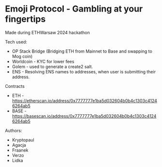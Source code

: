 # Emoji Protocol - Gambling at your fingertips

Made during ETHWarsaw 2024 hackathon

Tech used:

- OP Stack Bridge (Bridging ETH from Mainnet to Base and swapping to Mog coin)
- Worldcoin - KYC for lower fees
- Golem - used to generate a create2 salt.
- ENS - Resolving ENS names to addresses, when user is submitting their address.

Contracts

- ETH - https://etherscan.io/address/0x7777777e1ba5d032604b0b4c1303c41246264ab5
- BASE - https://basescan.io/address/0x7777777e1ba5d032604b0b4c1303c41246264ab5


Authors:

- Kryptopaul
- Agacja
- Fraanek
- Verzo
- Lidka